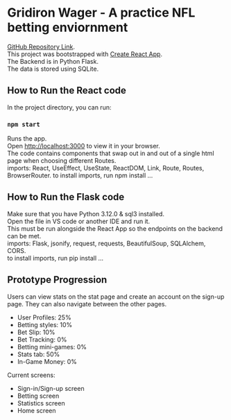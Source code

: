 # Gridiron Wager - A practice NFL betting enviornment

[GitHub Repository Link](https://github.com/Tjhewett/Senior-Capstone/tree/master).\
This project was bootstrapped with [Create React App](https://github.com/facebook/create-react-app).\
The Backend is in Python Flask.\
The data is stored using SQLite.

## How to Run the React code

In the project directory, you can run:

### `npm start`

Runs the app.\
Open [http://localhost:3000](http://localhost:3000) to view it in your browser.\
The code contains components that swap out in and out of a single html page when choosing different Routes.\
imports: React, UseEffect, UseState, ReactDOM, Link, Route, Routes, BrowserRouter.
to install imports, run npm install ...

## How to Run the Flask code 

Make sure that you have Python 3.12.0 & sql3 installed.\
Open the file in VS code or another IDE and run it.\
This must be run alongside the React App so the endpoints on the backend can be met.\
imports: Flask, jsonify, request, requests, BeautifulSoup, SQLAlchem, CORS.\
to install imports, run pip install ...

## Prototype Progression 

Users can view stats on the stat page and create an account on the sign-up page. They can also navigate between the other pages.
- User Profiles: 25%
- Betting styles: 10%
- Bet Slip: 10%
- Bet Tracking: 0%
- Betting mini-games: 0%
- Stats tab: 50%
- In-Game Money: 0% 

Current screens:
- Sign-in/Sign-up screen
- Betting screen
- Statistics screen
- Home screen






